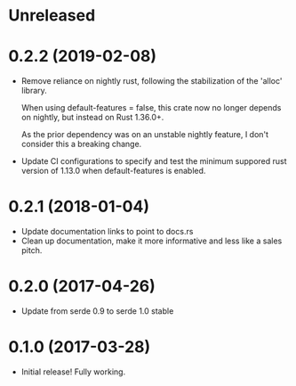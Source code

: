 Unreleased
==========


0.2.2 (2019-02-08)
==================

- Remove reliance on nightly rust, following the stabilization of the
  'alloc' library.

  When using default-features = false, this crate now no longer depends
  on nightly, but instead on Rust 1.36.0+.

  As the prior dependency was on an unstable nightly feature, I don't
  consider this a breaking change.
- Update CI configurations to specify and test the minimum suppored rust
  version of 1.13.0 when default-features is enabled.


0.2.1 (2018-01-04)
==================

- Update documentation links to point to docs.rs
- Clean up documentation, make it more informative and less like a
  sales pitch.


0.2.0 (2017-04-26)
==================

- Update from serde 0.9 to serde 1.0 stable


0.1.0 (2017-03-28)
==================

- Initial release! Fully working.
